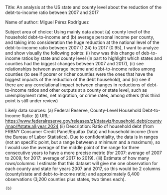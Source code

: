 Title: An analysis at the US state and county level about the 
    reduction of the debt-to-income ratio between 2007 and 2017

Name of author: Miguel Pérez Rodríguez

Subject area of choice: Using mainly data about (a) county level of the
    household debt-to-income and (b) average personal income per county, and
    taking into consideration the huge reduction at the national level of the
    debt-to-income ratio between 2007 (1.24) to 2017 (0.95), I want
    to analyze and show visually the following points: 
        (i) how was this change of deb-to-income ratios by state and county 
            level (in part to highlight which states and counties had the biggest 
            changes between 2007 and 2017), 
        (ii) see relationships between average income and debt-to-income ratios
            among counties (to see if poorer or richer counties were the ones 
            that have the biggest impacts of the reduction of the debt household), 
            and 
        (iii) see if there are any correlational impact between changes in
            reductions of debt-to-income ratios and other outputs at a county or
            state level, such as unemployment rates, net migration, or crime rates,
            among others (this third point is still under review)

Likely data sources:
    (a) Federal Reserve, County-Level Household Debt-to-Income Ratio:
        (i) URL: https://www.federalreserve.gov/releases/z1/dataviz/household_debt/county/map/#state:all;year:2024
        (ii) Description: Ratio of household debt (from FRBNY Consumer Credit Panel/Equifax Data)
            and household income (from the Bureau of Labor Statistics). Due to 
            confidentiality, the data is in ranges (not an specific point, 
            but a range between a minimum and a maximum), so I would use the average 
            of the middle point of the range for three consecutive years
            to have a more precise metric (for 2007: average of 2007 to 2009, 
            for 2017: average of 2017 to 2019).
        (iii) Estimate of how many rows/columns: I estimate that this dataset
            will give me one observation for each county and state for years 2007
            and 2017, so this would be 2 columns (county/state and debt-to-income ratio)
            and approximately 6,400 observations (3,200 counties plus states, two times each).
    
    (b) 